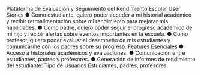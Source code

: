 Plataforma de Evaluación y Seguimiento del Rendimiento Escolar
User Stories
● Como estudiante, quiero poder acceder a mi historial académico y recibir
retroalimentación sobre mi rendimiento para mejorar mis habilidades.
● Como padre, quiero poder seguir el progreso académico de mi hijo y recibir
alertas sobre eventos importantes en la escuela.
● Como profesor, quiero poder evaluar el desempeño de mis estudiantes y
comunicarme con los padres sobre su progreso.
Features Esenciales
● Acceso a historiales académicos y evaluaciones.
● Comunicación entre estudiantes, padres y profesores.
● Generación de informes de rendimiento del estudiante.
Tipo de Usuarios
Estudiantes, padres, profesores.
